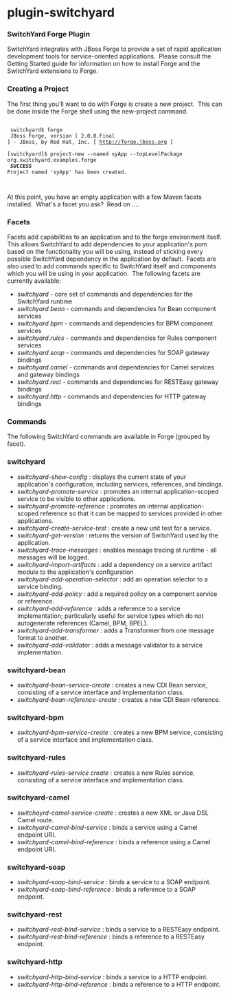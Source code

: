 plugin-switchyard
=================

### SwitchYard Forge Plugin

SwitchYard integrates with JBoss Forge to provide a set of rapid application development tools for service-oriented applications.&nbsp; Please consult the Getting Started guide for information on how to install Forge and the SwitchYard extensions to Forge.

### Creating a Project

The first thing you'll want to do with Forge is create a new project.&nbsp; This can be done inside the Forge shell using the new-project command.

<code><br/>
switchyard$ forge<br/>
JBoss Forge, version [ 2.0.0.Final ] - JBoss, by Red Hat, Inc. [ http://forge.jboss.org ]<br/>
[switchyard]$ project-new --named syApp --topLevelPackage org.switchyard.examples.forge<br/>
***SUCCESS*** Project named 'syApp' has been created.<br/>
<br/>
</code>
<p>
At this point, you have an empty application with a few Maven facets installed.&nbsp; What's a facet you ask?&nbsp; Read on ....
</p>

### Facets

Facets add capabilities to an application and to the forge environment itself.&nbsp; This allows SwitchYard to add  dependencies to your application's pom based on the functionality you will be  using, instead of sticking every possible SwitchYard dependency in the  application by default.&nbsp; Facets are also used to add commands specific to SwitchYard itself and components which you will be using in your  application.&nbsp; The following facets are currently available:

* *switchyard* \- core set of commands and dependencies for the SwitchYard runtime
* *switchyard.bean* \- commands and dependencies for Bean component services
* *switchyard.bpm*&nbsp;\- commands and dependencies for BPM component services
* *switchyard.rules*&nbsp;\- commands and dependencies for Rules component services
* *switchyard.soap* \- commands and dependencies for SOAP gateway bindings
* *switchyard.camel* \- commands and dependencies for Camel services and gateway bindings
* *switchyard.rest*&nbsp;\- commands and dependencies for RESTEasy gateway bindings
* *switchyard.http*&nbsp;\- commands and dependencies for HTTP gateway bindings

### Commands

The following SwitchYard commands are available in Forge (grouped by facet).

### switchyard

* <i>switchyard-show-config</i> : displays the current state of your application's configuration, including services, references, and bindings.
* <i>switchyard-promote-service</i> : promotes an internal application-scoped service to be visible to other applications.
* <i>switchyard-promote-reference</i> : promotes an internal application-scoped reference so that it can be mapped to services provided in other applications.
* <i>switchyard-create-service-test</i>&nbsp;: create a new unit test for a service.
* <i>switchyard-get-version</i>&nbsp;: returns the version of SwitchYard used by the application.
* <i>switchyard-trace-messages</i>&nbsp;: enables message tracing at runtime - all messages will be logged.
* <i>switchyard-import-artifacts</i>&nbsp;: add a dependency on a service artifact module to the application's configuration
* <i>switchyard-add-operation-selector</i>&nbsp;: add an operation selector to a service binding.
* <i>switchyard-add-policy</i>&nbsp;: add a required policy on a component service or reference.
* <i>switchyard-add-reference</i>&nbsp;: adds a reference to a service implementation; particularly useful for service types which do not autogenerate references (Camel, BPM, BPEL).
* <i>switchyard-add-transformer</i>&nbsp;: adds a Transformer from one message format to another.
* <i>switchyard-add-validator</i>&nbsp;: adds a message validator to a service implementation.

### switchyard-bean
* <i>switchyard-bean-service-create</i> : creates a new CDI Bean service, consisting of a service interface and implementation class.
* <i>switchyard-bean-reference-create</i> : creates a new CDI Bean reference.

### switchyard-bpm
* <i>switchyard-bpm-service-create</i>&nbsp;: creates a new BPM service, consisting of a service interface and implementation class.

### switchyard-rules
* <i>switchyard-rules-service create</i>&nbsp;: creates a new Rules service, consisting of a service interface and implementation class.

### switchyard-camel
* <i>switchayrd-camel-service-create</i> : creates a new XML or Java DSL Camel route.
* <i>switchyard-camel-bind-service</i> : binds a service using a Camel endpoint URI.
* <i>switchyard-camel-bind-reference</i> : binds a reference using a Camel endpoint URI.

### switchyard-soap
* <i>switchyard-soap-bind-service</i> : binds a service to a SOAP endpoint.
* <i>switchyard-soap-bind-reference</i> : binds a reference to a SOAP endpoint.

### switchyard-rest
* <i>switchyard-rest-bind-service</i>&nbsp;: binds a service to a RESTEasy endpoint.
* <i>switchyard-rest-bind-reference</i>&nbsp;: binds a reference to a RESTEasy endpoint.

### switchyard-http
* <i>switchyard-http-bind-service</i>&nbsp;: binds a service to a HTTP endpoint.
* <i>switchyard-http-bind-reference</i>&nbsp;: binds a reference to a HTTP endpoint.
